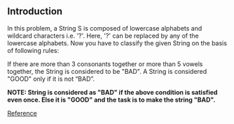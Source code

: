 ## Introduction

In this problem, a String S is composed of lowercase alphabets and wildcard characters i.e. '?'. Here, '?' can be replaced by any of the lowercase alphabets. Now you have to classify the given String on the basis of following rules:

If there are more than 3 consonants together or more than 5 vowels together, the String is considered to be "BAD". A String is considered "GOOD" only if it is not “BAD”.

**NOTE: String is considered as "BAD" if the above condition is satisfied even once. Else it is "GOOD" and the task is to make the string "BAD".**

[Reference](https://practice.geeksforgeeks.org/problems/good-or-bad-string/0/?company[]=Amazon)
